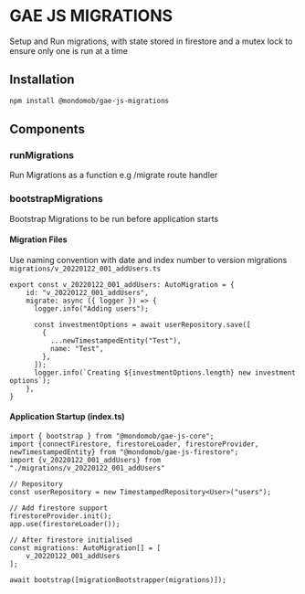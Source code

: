 # GAE JS MIGRATIONS

Setup and Run migrations, with state stored in firestore and a mutex lock to ensure only one is run at a time

## Installation

```sh
npm install @mondomob/gae-js-migrations
```

## Components

### runMigrations
Run Migrations as a function e.g /migrate route handler


### bootstrapMigrations
Bootstrap Migrations to be run before application starts

#### Migration Files

Use naming convention with date and index number to version migrations
\
`migrations/v_20220122_001_addUsers.ts`
```
export const v_20220122_001_addUsers: AutoMigration = {
    id: "v_20220122_001_addUsers",
    migrate: async ({ logger }) => {
      logger.info("Adding users");
    
      const investmentOptions = await userRepository.save([
        {
          ...newTimestampedEntity("Test"),
          name: "Test",
        },
      ]);
      logger.info(`Creating ${investmentOptions.length} new investment options`);
    },
}
```

#### Application Startup (index.ts)
```
import { bootstrap } from "@mondomob/gae-js-core";
import {connectFirestore, firestoreLoader, firestoreProvider, newTimestampedEntity} from "@mondomob/gae-js-firestore";
import {v_20220122_001_addUsers} from "./migrations/v_20220122_001_addUsers"

// Repository
const userRepository = new TimestampedRepository<User>("users");

// Add firestore support
firestoreProvider.init();
app.use(firestoreLoader());

// After firestore initialised
const migrations: AutoMigration[] = [
    v_20220122_001_addUsers
];

await bootstrap([migrationBootstrapper(migrations)]);
```